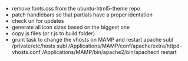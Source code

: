 - remove fonts.css from the ubuntu-html5-theme repo
- patch handlebars so that partials have a proper identation
- check url for updates
- generate all icon sizes based on the biggest one
- copy js files (or r.js to build folder)
- grunt task to change the vhosts on MAMP and restart apache
    subl /private/etc/hosts
    subl /Applications/MAMP/conf/apache/extra/httpd-vhosts.conf
    /Applications/MAMP/bin/apache2/bin/apachectl restart